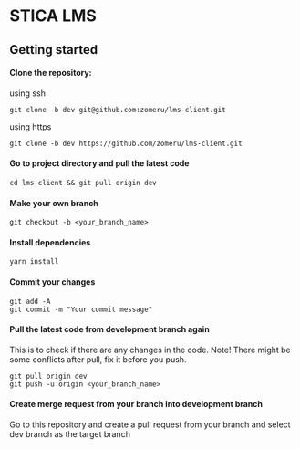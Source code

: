 # STICA LMS

## Getting started

#### Clone the repository:

using ssh

```
git clone -b dev git@github.com:zomeru/lms-client.git
```

using https

```
git clone -b dev https://github.com/zomeru/lms-client.git
```

#### Go to project directory and pull the latest code

```
cd lms-client && git pull origin dev
```

#### Make your own branch

```
git checkout -b <your_branch_name>
```

#### Install dependencies

```
yarn install
```

#### Commit your changes

```
git add -A
git commit -m "Your commit message"
```

#### Pull the latest code from development branch again

This is to check if there are any changes in the code.
Note! There might be some conflicts after pull, fix it before you push.

```
git pull origin dev
git push -u origin <your_branch_name>
```

#### Create merge request from your branch into development branch

Go to this repository and create a pull request from your branch and select dev branch as the target branch
